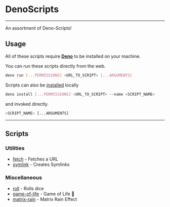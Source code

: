 # DenoScripts

---

An assortment of Deno-Scripts!

## Usage

All of these scripts require [**Deno**](https://deno.land/) to be installed on
your machine.

You can run these scripts directly from the web.

```sh
deno run [...PERMISSIONS] <URL_TO_SCRIPT> [...ARGUMENTS]
```

Scripts can also be [installed](https://deno.land/manual/tools/script_installer)
locally

```sh
deno install [...PERMISSIONS] <URL_TO_SCRIPT> --name <SCRIPT_NAME>
```

and invoked directly.

```sh
<SCRIPT_NAME> [...ARGUMENTS]
```

---

## Scripts

### Utilities

- [fetch](/fetch) - Fetches a URL
- [symlink](/symlink) - Creates Symlinks

### Miscellaneous

- [roll](/roll) - Rolls dice
- [game-of-life](/game-of-life) - Game of Life 🦕
- [matrix-rain](/matrix-rain) - Matrix Rain Effect
